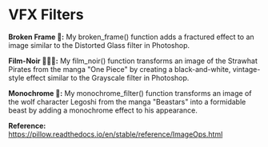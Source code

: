 # VFX Filters

**Broken Frame 🔨:** My broken_frame() function adds a fractured effect to an image similar to the Distorted Glass filter in Photoshop. 

**Film-Noir 🕵🏾‍♀️:** My film_noir() function transforms an image of the Strawhat Pirates from the manga "One Piece" by creating a black-and-white, vintage-style effect similar to the Grayscale filter in Photoshop. 

**Monochrome 🐺:** My monochrome_filter() function transforms an image of the wolf character Legoshi from the manga "Beastars" into a formidable beast by adding a monochrome effect to his appearance.

**Reference:** https://pillow.readthedocs.io/en/stable/reference/ImageOps.html
